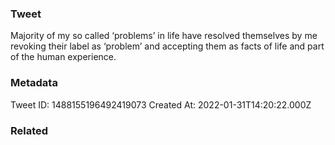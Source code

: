 ### Tweet
Majority of my so called ‘problems’ in life have resolved themselves by me revoking their label as ‘problem’ and accepting them as facts of life and part of the human experience.

### Metadata
Tweet ID: 1488155196492419073
Created At: 2022-01-31T14:20:22.000Z

### Related

